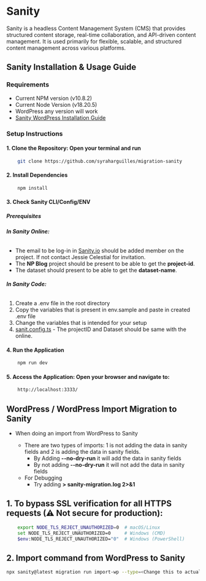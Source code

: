 # **Sanity** #

Sanity is a headless Content Management System (CMS) that provides structured content storage, real-time collaboration, and API-driven content management. It is used primarily for flexible, scalable, and structured content management across various platforms.

## Sanity Installation & Usage Guide ##
### Requirements ###
* Current NPM version (v10.8.2)
* Current Node Version (v18.20.5)
* WordPress any version will work
* [Sanity WordPress Installation Guide](https://www.sanity.io/learn/course/migrating-content-from-wordpress-to-sanity/introduction-to-wp-migration)

### Setup Instructions ##

#### 1. Clone the Repository: Open your terminal and run ####
```bash
    git clone https://github.com/syraharguilles/migration-sanity
```
#### 2. Install Dependencies ####
```bash
    npm install
```
#### 3. Check Sanity CLI/Config/ENV ####

##### **Prerequisites** #####
###### **In Sanity Online:** ######
- The email to be log-in in [Sanity.io](https://www.sanity.io/login?origin=https%3A%2F%2Fwww.sanity.io%2Fmanage%3Fref%3Dhomepage) should be added member on the project. If not contact Jessie Celestial for invitation.
- The **NP Blog** project should be present to be able to get the **project-id**.
- The dataset should present to be able to get the **dataset-name**.

###### **In Sanity Code:** ######
1. Create a .env file in the root directory
2. Copy the variables that is present in env.sample and paste in created .env file
3. Change the variables that is intended for your setup 
4. [sanit.config.ts](https://bitbucket.org/teamoda/sanity/src/432322249aa4282d35564a70cb2cbc74ba73c401/sanity.config.ts) - The projectID and Dataset should be same with the online.

#### 4. Run the Application ####
```bash
    npm run dev
```
#### 5. Access the Application: Open your browser and navigate to: ####
```bash
    http://localhost:3333/
```

## WordPress / WordPress Import Migration to Sanity ##
- When doing an import from WordPress to Sanity

    - There are two types of imports: 1 is not adding the data in sanity fields and 2 is adding the data in sanity fields.
        - By Adding **--no-dry-run** it will add the data in sanity fields
        - By not adding **--no-dry-run** it will not add the data in sanity fields
    - For Debugging
        - Try adding **> sanity-migration.log 2>&1**

## 1. To bypass SSL verification for all HTTPS requests (⚠ Not secure for production): ##

```bash
    export NODE_TLS_REJECT_UNAUTHORIZED=0  # macOS/Linux
    set NODE_TLS_REJECT_UNAUTHORIZED=0     # Windows (CMD)
    $env:NODE_TLS_REJECT_UNAUTHORIZED="0"  # Windows (PowerShell)
```

## 2. Import command from WordPress to Sanity ##

```bash
npx sanity@latest migration run import-wp --type=<Change this to actual Post Type> --no-dry-run > sanity-migration.log 2>&1
```


